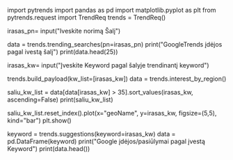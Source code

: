 import pytrends
import pandas as pd
import matplotlib.pyplot as plt
from pytrends.request import TrendReq
trends = TrendReq()

irasas_pn= input("Iveskite norimą Šalį")

data = trends.trending_searches(pn=irasas_pn)
print("GoogleTrends įdėjos pagal ivestą šalį")
print(data.head(25))

irasas_kw= input("Įveskite Keyword pagal šalyje trendinantį keyword")

trends.build_payload(kw_list=[irasas_kw])
data = trends.interest_by_region()

saliu_kw_list = data[data[irasas_kw] > 35].sort_values(irasas_kw, ascending=False)
print(saliu_kw_list)

saliu_kw_list.reset_index().plot(x="geoName", y=irasas_kw, figsize=(5,5), kind="bar")
plt.show()

keyword = trends.suggestions(keyword=irasas_kw)
data = pd.DataFrame(keyword)
print("Google įdėjos/pasiūlymai pagal įvestą Keyword")
print(data.head())
